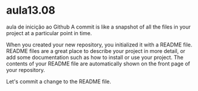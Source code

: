 aula13.08
=========

aula de inicição ao Github
A commit is like a snapshot of all the files in your project at a particular point in time.

When you created your new repository, you initialized it with a README file. README files are a great place to describe your project in more detail, or add some documentation such as how to install or use your project. The contents of your README file are automatically shown on the front page of your repository.

Let's commit a change to the README file.
